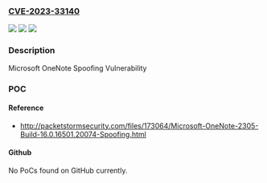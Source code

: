 ### [CVE-2023-33140](https://cve.mitre.org/cgi-bin/cvename.cgi?name=CVE-2023-33140)
![](https://img.shields.io/static/v1?label=Product&message=Microsoft%20OneNote%20for%20Universal&color=blue)
![](https://img.shields.io/static/v1?label=Version&message=16.0.0%3C%2016.0.14326.21450%20&color=brighgreen)
![](https://img.shields.io/static/v1?label=Vulnerability&message=Spoofing&color=brighgreen)

### Description

Microsoft OneNote Spoofing Vulnerability

### POC

#### Reference
- http://packetstormsecurity.com/files/173064/Microsoft-OneNote-2305-Build-16.0.16501.20074-Spoofing.html

#### Github
No PoCs found on GitHub currently.


